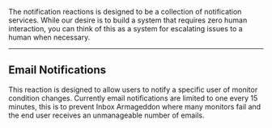 The notification reactions is designed to be a collection of notification services. While our desire is to build a system that requires zero human interaction, you can think of this as a system for escalating issues to a human when necessary.

---

## Email Notifications

This reaction is designed to allow users to notify a specific user of monitor condition changes. Currently email notifications are limited to one every 15 minutes, this is to prevent Inbox Armageddon where many monitors fail and the end user receives an unmanageable number of emails.
